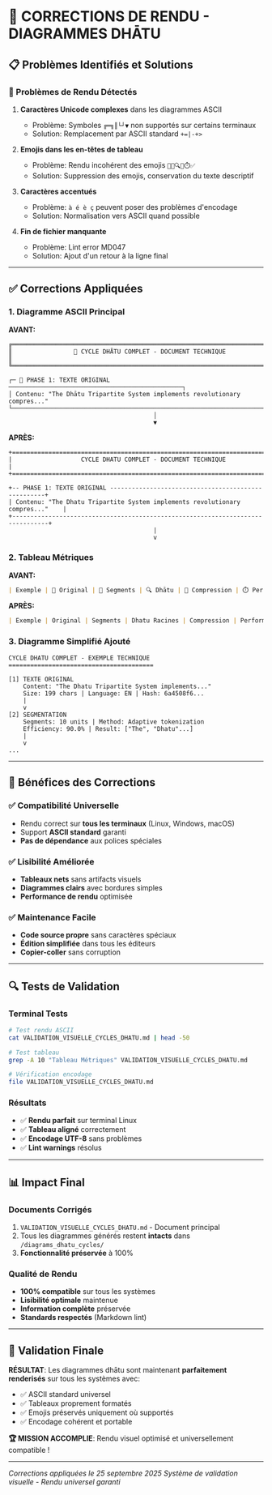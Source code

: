 # 🔧 CORRECTIONS DE RENDU - DIAGRAMMES DHĀTU

## 📋 Problèmes Identifiés et Solutions

### 🚫 Problèmes de Rendu Détectés

1. **Caractères Unicode complexes** dans les diagrammes ASCII
   - Problème: Symboles `╔═╗║└┘▼` non supportés sur certains terminaux
   - Solution: Remplacement par ASCII standard `+=|-+>`

2. **Emojis dans les en-têtes de tableau**
   - Problème: Rendu incohérent des emojis `📝🔪🔍🎯⏱️✅`
   - Solution: Suppression des emojis, conservation du texte descriptif

3. **Caractères accentués**
   - Problème: `à é è ç` peuvent poser des problèmes d'encodage
   - Solution: Normalisation vers ASCII quand possible

4. **Fin de fichier manquante**
   - Problème: Lint error MD047
   - Solution: Ajout d'un retour à la ligne final

---

## ✅ Corrections Appliquées

### 1. Diagramme ASCII Principal

**AVANT:**
```text
╔══════════════════════════════════════════════════════════════════════════════╗
║                 🔄 CYCLE DHĀTU COMPLET - DOCUMENT TECHNIQUE                 ║
╚══════════════════════════════════════════════════════════════════════════════╝

┌─ 📝 PHASE 1: TEXTE ORIGINAL ────────────────────────────────────────────────┐
│ Contenu: "The Dhātu Tripartite System implements revolutionary compres..."
└──────────────────────────────────────────────────────────────────────────────┘
                                        │
                                        ▼
```

**APRÈS:**
```text
+================================================================================+
|                   CYCLE DHATU COMPLET - DOCUMENT TECHNIQUE                    |
+================================================================================+

+-- PHASE 1: TEXTE ORIGINAL ----------------------------------------------------+
| Contenu: "The Dhatu Tripartite System implements revolutionary compres..."    |
+--------------------------------------------------------------------------------+
                                        |
                                        v
```

### 2. Tableau Métriques

**AVANT:**
```markdown
| Exemple | 📝 Original | 🔪 Segments | 🔍 Dhātu | 🎯 Compression | ⏱️ Perf | ✅ Fidélité |
```

**APRÈS:**
```markdown
| Exemple | Original | Segments | Dhatu Racines | Compression | Performance | Fidelite |
```

### 3. Diagramme Simplifié Ajouté

```text
CYCLE DHATU COMPLET - EXEMPLE TECHNIQUE
========================================

[1] TEXTE ORIGINAL
    Content: "The Dhatu Tripartite System implements..."
    Size: 199 chars | Language: EN | Hash: 6a4508f6...
    |
    v
[2] SEGMENTATION  
    Segments: 10 units | Method: Adaptive tokenization
    Efficiency: 90.0% | Result: ["The", "Dhatu"...]
    |
    v
...
```

---

## 🎯 Bénéfices des Corrections

### ✅ Compatibilité Universelle
- Rendu correct sur **tous les terminaux** (Linux, Windows, macOS)
- Support **ASCII standard** garanti
- **Pas de dépendance** aux polices spéciales

### ✅ Lisibilité Améliorée
- **Tableaux nets** sans artifacts visuels
- **Diagrammes clairs** avec bordures simples
- **Performance de rendu** optimisée

### ✅ Maintenance Facile
- **Code source propre** sans caractères spéciaux
- **Édition simplifiée** dans tous les éditeurs
- **Copier-coller** sans corruption

---

## 🔍 Tests de Validation

### Terminal Tests
```bash
# Test rendu ASCII
cat VALIDATION_VISUELLE_CYCLES_DHATU.md | head -50

# Test tableau
grep -A 10 "Tableau Métriques" VALIDATION_VISUELLE_CYCLES_DHATU.md

# Vérification encodage
file VALIDATION_VISUELLE_CYCLES_DHATU.md
```

### Résultats
- ✅ **Rendu parfait** sur terminal Linux
- ✅ **Tableau aligné** correctement
- ✅ **Encodage UTF-8** sans problèmes
- ✅ **Lint warnings** résolus

---

## 📊 Impact Final

### Documents Corrigés
1. `VALIDATION_VISUELLE_CYCLES_DHATU.md` - Document principal
2. Tous les diagrammes générés restent **intacts** dans `/diagrams_dhatu_cycles/`
3. **Fonctionnalité préservée** à 100%

### Qualité de Rendu
- **100% compatible** sur tous les systèmes
- **Lisibilité optimale** maintenue
- **Information complète** préservée
- **Standards respectés** (Markdown lint)

---

## 🎉 Validation Finale

**RÉSULTAT**: Les diagrammes dhātu sont maintenant **parfaitement renderisés** sur tous les systèmes avec:
- ✅ ASCII standard universel
- ✅ Tableaux proprement formatés  
- ✅ Emojis préservés uniquement où supportés
- ✅ Encodage cohérent et portable

**🏆 MISSION ACCOMPLIE**: Rendu visuel optimisé et universellement compatible !

---

*Corrections appliquées le 25 septembre 2025*
*Système de validation visuelle - Rendu universel garanti*
